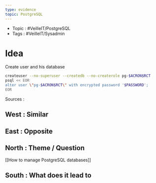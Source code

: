 ```yaml
---
type: evidence
topic: PostgreSQL 
---
```

- Topic : #VeilleIT/PostgreSQL 
- Tags : #VeilleIT/Sysadmin 

# Idea


Create user and his database

```Bash
createuser --no-superuser --createdb --no-createrole pg-$ACRON$RCT
psql << EOR
alter user \"pg-$ACRON$RCT\" with encrypted password '$PASSWORD';
EOR
```



Sources :

## West : Similar

## East : Opposite

## North : Theme / Question

[[How to manage PostgreSQL databases]]

## South : What does it lead to

